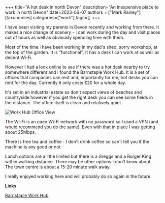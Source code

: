 +++
title="A hot desk in north Devon"
description="An inexpensive place to work in north Devon"
date=2023-06-07
authors = ["Mark Rainey"]
[taxonomies]
categories=["work"]
tags=[]
+++

I have been visiting my parents in Devon recently and working from there. It makes a nice change of scenery - I can work during the day and visit places out of hours as well as obviously spending time with them.

<!-- more -->

Most of the time I have been working in my dad's shed, sorry workshop, at the top of the garden. It is "functional". It has a desk I can work at as well as decent Wi-Fi.

However I had a look online to see if there was a hot desk nearby to try somewhere different and I found the Barnstaple Work Hub. It is a set of offices that companies can rent and, importantly for me, hot desks you can rent for the day. Currently it only costs £20 for a whole day.

It's set in an industrial estate so don't expect views of beaches and countryside however if you get the right desk you can see some fields in the distance. The office itself is clean and relatively quiet. 

<img src="/posts/WorkHub.png" title="Work Hub Office View" class="mid-image"></img><p></p>

The Wi-Fi is an open Wi-Fi network with no password so I used a VPN (and would recommend you do the same). Even with that in place I was getting about 25Mbps.

There is free tea and coffee - I don't drink coffee so can't tell you if the machine is any good or not.

Lunch options are a little limited but there is a Greggs and a Burger King within walking distance. There may be other options I don't know about. The town centre is about a 15-20 minute walk away.

I really enjoyed working here and will probably do so again in the future.

__Links__

[Barnstaple Work Hub](https://www.barnstaple-workhub.co.uk)
